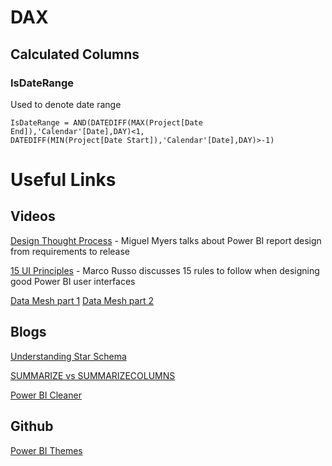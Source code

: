 # DAX

## Calculated Columns

### IsDateRange

Used to denote date range


```
IsDateRange = AND(DATEDIFF(MAX(Project[Date End]),'Calendar'[Date],DAY)<1,
DATEDIFF(MIN(Project[Date Start]),'Calendar'[Date],DAY)>-1)
```

# Useful Links

## Videos

[Design Thought Process](https://youtu.be/dhHL0Uo3Wgs) - Miguel Myers talks about Power BI report design from requirements to release

[15 UI Principles](https://youtu.be/-tdkUYrzrio) - Marco Russo discusses 15 rules to follow when designing good Power BI user interfaces

[Data Mesh part 1](https://www.starburst.io/resources/datanova-2021/?submissionGuid=f8acec13-88e4-4772-b76e-f83714e0eaed&wchannelid=d4oyeh306b&wmediaid=1z50qr8fh6)
[Data Mesh part 2](https://www.starburst.io/resources/datanova-2021/?submissionGuid=f8acec13-88e4-4772-b76e-f83714e0eaed&wchannelid=d4oyeh306b&wmediaid=3sb7nbjc7f)

## Blogs

[Understanding Star Schema](https://docs.microsoft.com/en-us/power-bi/guidance/star-schema)

[SUMMARIZE vs SUMMARIZECOLUMNS](https://www.sqlbi.com/articles/introducing-summarizecolumns/)

[Power BI Cleaner](https://www.thebiccountant.com/2021/08/23/power-bi-cleaner-gen2-now-covers-analysis-services-models-as-well/)

## Github

[Power BI Themes](https://github.com/deldersveld/PowerBI-ThemeTemplates)

